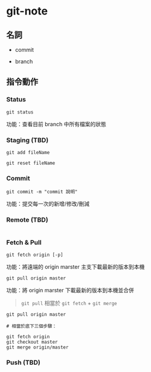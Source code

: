 git-note
========

## 名詞

* commit

* branch


## 指令動作

### Status

```
git status
```

功能：查看目前 branch 中所有檔案的狀態

### Staging (TBD)

```
git add fileName
```

```
git reset fileName
```

### Commit

```
git commit -m "commit 說明"
```

功能：提交每一次的新增/修改/刪減

### Remote (TBD)

```
```

### Fetch & Pull

```
git fetch origin [-p]
```

功能：將遠端的 origin marster 主支下載最新的版本到本機

```
git pull origin master
```

功能：將 origin marster 下載最新的版本到本機並合併

> `git pull` 相當於 `git fetch` + `git merge`

```
git pull origin master

# 相當於底下三個步驟：

git fetch origin
git checkout master
git merge origin/master
```

### Push (TBD)

```
```
